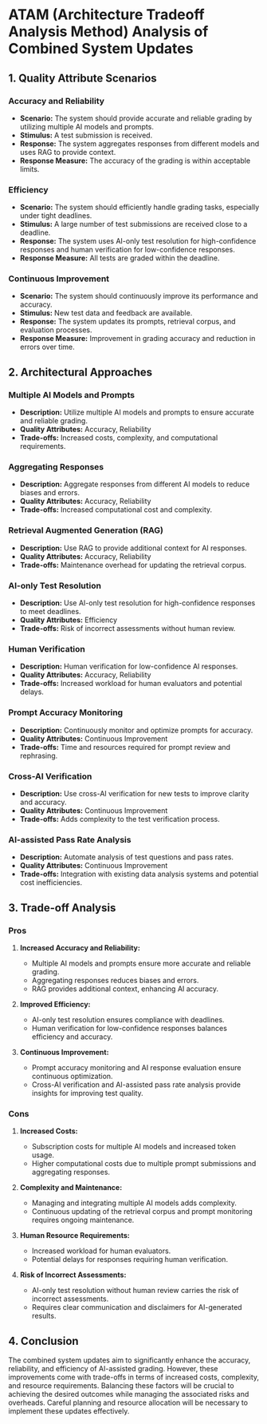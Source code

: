 # ATAM (Architecture Tradeoff Analysis Method) Analysis of Combined System Updates

## 1. **Quality Attribute Scenarios**

### Accuracy and Reliability
- **Scenario:** The system should provide accurate and reliable grading by utilizing multiple AI models and prompts.
- **Stimulus:** A test submission is received.
- **Response:** The system aggregates responses from different models and uses RAG to provide context.
- **Response Measure:** The accuracy of the grading is within acceptable limits.

### Efficiency
- **Scenario:** The system should efficiently handle grading tasks, especially under tight deadlines.
- **Stimulus:** A large number of test submissions are received close to a deadline.
- **Response:** The system uses AI-only test resolution for high-confidence responses and human verification for low-confidence responses.
- **Response Measure:** All tests are graded within the deadline.

### Continuous Improvement
- **Scenario:** The system should continuously improve its performance and accuracy.
- **Stimulus:** New test data and feedback are available.
- **Response:** The system updates its prompts, retrieval corpus, and evaluation processes.
- **Response Measure:** Improvement in grading accuracy and reduction in errors over time.

## 2. **Architectural Approaches**

### Multiple AI Models and Prompts
- **Description:** Utilize multiple AI models and prompts to ensure accurate and reliable grading.
- **Quality Attributes:** Accuracy, Reliability
- **Trade-offs:** Increased costs, complexity, and computational requirements.

### Aggregating Responses
- **Description:** Aggregate responses from different AI models to reduce biases and errors.
- **Quality Attributes:** Accuracy, Reliability
- **Trade-offs:** Increased computational cost and complexity.

### Retrieval Augmented Generation (RAG)
- **Description:** Use RAG to provide additional context for AI responses.
- **Quality Attributes:** Accuracy, Reliability
- **Trade-offs:** Maintenance overhead for updating the retrieval corpus.

### AI-only Test Resolution
- **Description:** Use AI-only test resolution for high-confidence responses to meet deadlines.
- **Quality Attributes:** Efficiency
- **Trade-offs:** Risk of incorrect assessments without human review.

### Human Verification
- **Description:** Human verification for low-confidence AI responses.
- **Quality Attributes:** Accuracy, Reliability
- **Trade-offs:** Increased workload for human evaluators and potential delays.

### Prompt Accuracy Monitoring
- **Description:** Continuously monitor and optimize prompts for accuracy.
- **Quality Attributes:** Continuous Improvement
- **Trade-offs:** Time and resources required for prompt review and rephrasing.

### Cross-AI Verification
- **Description:** Use cross-AI verification for new tests to improve clarity and accuracy.
- **Quality Attributes:** Continuous Improvement
- **Trade-offs:** Adds complexity to the test verification process.

### AI-assisted Pass Rate Analysis
- **Description:** Automate analysis of test questions and pass rates.
- **Quality Attributes:** Continuous Improvement
- **Trade-offs:** Integration with existing data analysis systems and potential cost inefficiencies.

## 3. **Trade-off Analysis**

### Pros
1. **Increased Accuracy and Reliability:**
   - Multiple AI models and prompts ensure more accurate and reliable grading.
   - Aggregating responses reduces biases and errors.
   - RAG provides additional context, enhancing AI accuracy.

2. **Improved Efficiency:**
   - AI-only test resolution ensures compliance with deadlines.
   - Human verification for low-confidence responses balances efficiency and accuracy.

3. **Continuous Improvement:**
   - Prompt accuracy monitoring and AI response evaluation ensure continuous optimization.
   - Cross-AI verification and AI-assisted pass rate analysis provide insights for improving test quality.

### Cons
1. **Increased Costs:**
   - Subscription costs for multiple AI models and increased token usage.
   - Higher computational costs due to multiple prompt submissions and aggregating responses.

2. **Complexity and Maintenance:**
   - Managing and integrating multiple AI models adds complexity.
   - Continuous updating of the retrieval corpus and prompt monitoring requires ongoing maintenance.

3. **Human Resource Requirements:**
   - Increased workload for human evaluators.
   - Potential delays for responses requiring human verification.

4. **Risk of Incorrect Assessments:**
   - AI-only test resolution without human review carries the risk of incorrect assessments.
   - Requires clear communication and disclaimers for AI-generated results.

## 4. **Conclusion**

The combined system updates aim to significantly enhance the accuracy, reliability, and efficiency of AI-assisted grading. However, these improvements come with trade-offs in terms of increased costs, complexity, and resource requirements. Balancing these factors will be crucial to achieving the desired outcomes while managing the associated risks and overheads. Careful planning and resource allocation will be necessary to implement these updates effectively.